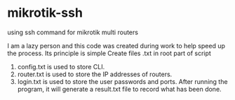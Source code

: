 # mikrotik-ssh
using ssh command for mikrotik multi routers

I am a lazy person and this code was created during work to help speed up the process. Its principle is simple
Create files .txt in root part of script
1. config.txt is used to store CLI.
2. router.txt is used to store the IP addresses of routers.
3. login.txt is used to store the user passwords and ports.
After running the program, it will generate a result.txt file to record what has been done.
